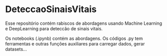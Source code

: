# DeteccaoSinaisVitais 

Esse repositório contém rabiscos de abordagens usando Machine Learning e DeepLearning para deteccão de sinais vitais.

Os notebooks (.ipynb) contém as abordagens. Os códigos .py tem ferramentas e outras funções auxiliares para carregar dados, gerar datasets...

